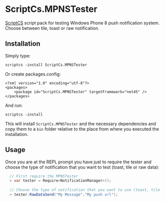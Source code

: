 ScriptCs.MPNSTester
===============================

[ScriptCS](https://github.com/scriptcs/scriptcs) script pack for testing Windows Phone 8  push notification system. Choose between tile, toast or raw notification.

## Installation

Simply type:

    scriptcs -install ScriptCs.MPNSTester

Or create packages.config:

    <?xml version="1.0" encoding="utf-8"?>
    <packages>
        <package id="ScriptCs.MPNSTester" targetFramework="net45" />
    </packages>

And run:

    scriptcs -install
    
This will install `ScriptCs.MPNSTester` and the necessary dependencies and copy them to a `bin` folder relative to the place from where you executed the installation.

## Usage

Once you are at the REPL prompt you have just to require the tester and choose the type of notification that you want to test (toast, tile or raw data): 
```csharp
  // First require the MPNSTester
  > var tester = Require<NotificationManager>();
   
  // Choose the type of notification that you want to use (toast, tile or raw)
  > tester.RawDataSend("My Message","My push url");
  
   
```

   
